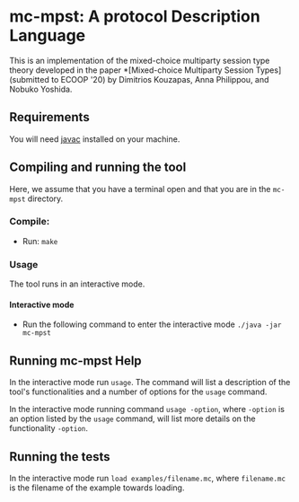 # mc-mpst: A protocol Description Language

This is an implementation of the mixed-choice multiparty session type theory developed in the paper *[Mixed-choice Multiparty Session Types] (submitted to ECOOP '20) by Dimitrios Kouzapas, Anna Philippou, and Nobuko Yoshida.

## Requirements

You will need [javac](https://www.oracle.com/technetwork/java/javase/downloads/index.html) installed on your machine.


## Compiling and running the tool

Here, we assume that you have a terminal open and that you are in the `mc-mpst` directory.

### Compile:

* Run: `make`

### Usage

The tool runs in an interactive mode.

#### Interactive mode

* Run the following command to enter the interactive mode `./java -jar mc-mpst`

## Running mc-mpst Help

In the interactive mode run `usage`. The command will list a description of the tool's functionalities and a number of options for the `usage` command.

In the interactive mode running command `usage -option`, where `-option` is an option listed by the `usage` command, will list more details on the functionality `-option`.

## Running the tests

In the interactive mode run `load examples/filename.mc`, where `filename.mc` is the filename of the example towards loading. 

